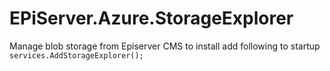 # EPiServer.Azure.StorageExplorer
Manage blob storage from Episerver CMS to install add following to startup `services.AddStorageExplorer();`
